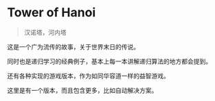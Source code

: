
# Tower of Hanoi

> 汉诺塔，河内塔

这是一个广为流传的故事，关于世界末日的传说。

同时也是递归学习的经典例子，基本上每一本讲解递归算法的地方都会提到。

还有各种实现的游戏版本，作为如同华容道一样的益智游戏。

这里是有一个版本，而且包含更多，比如自动解决方案。
